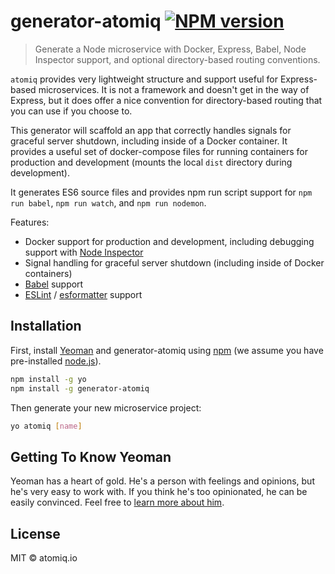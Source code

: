 # generator-atomiq [![NPM version][npm-image]][npm-url]

> Generate a Node microservice with Docker, Express, Babel, Node Inspector support, and
  optional directory-based routing conventions.

`atomiq` provides very lightweight structure and support useful for Express-based microservices. It is
not a framework and doesn't get in the way of Express, but it does offer a nice convention
for directory-based routing that you can use if you choose to.

This generator will scaffold an app that correctly handles signals for graceful server shutdown,
including inside of a Docker container. It provides a useful set of docker-compose files for
running containers for production and development (mounts the local `dist` directory during development).

It generates ES6 source files and provides npm run script support for `npm run babel`, `npm run watch`,
and `npm run nodemon`.

Features:

  * Docker support for production and development, including debugging support with [Node Inspector](https://github.com/node-inspector/node-inspector)
  * Signal handling for graceful server shutdown (including inside of Docker containers)
  * [Babel](https://babeljs.io) support
  * [ESLint](http://eslint.org/) / [esformatter](https://github.com/millermedeiros/esformatter) support


## Installation

First, install [Yeoman](http://yeoman.io) and generator-atomiq using [npm](https://www.npmjs.com/) (we assume you have pre-installed [node.js](https://nodejs.org/)).

```bash
npm install -g yo
npm install -g generator-atomiq
```

Then generate your new microservice project:

```bash
yo atomiq [name]
```

## Getting To Know Yeoman

Yeoman has a heart of gold. He&#39;s a person with feelings and opinions, but he&#39;s very easy to work with. If you think he&#39;s too opinionated, he can be easily convinced. Feel free to [learn more about him](http://yeoman.io/).

## License

MIT © atomiq.io


[npm-image]: https://badge.fury.io/js/generator-atomiq.svg
[npm-url]: https://npmjs.org/package/generator-atomiq
[travis-image]: https://travis-ci.org/atomiqio/generator-atomiq.svg?branch=master
[travis-url]: https://travis-ci.org/atomiqio/generator-atomiq
[daviddm-image]: https://david-dm.org/atomiqio/generator-atomiq.svg?theme=shields.io
[daviddm-url]: https://david-dm.org/atomiqio/generator-atomiq

